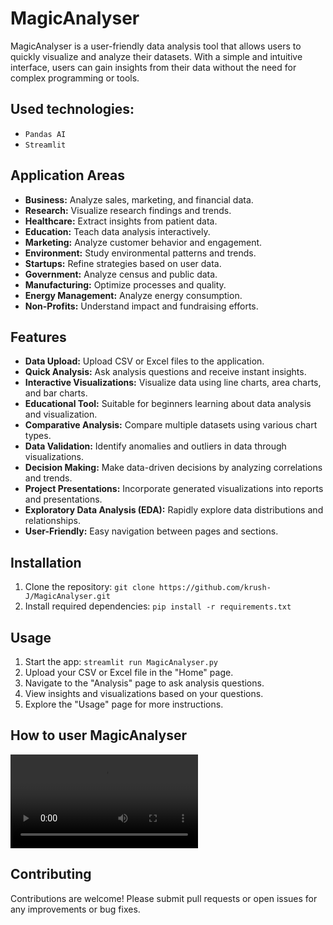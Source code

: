# MagicAnalyser

MagicAnalyser is a user-friendly data analysis tool that allows users to quickly visualize and analyze their datasets. With a simple and intuitive interface, users can gain insights from their data without the need for complex programming or tools.

## Used technologies:

- `Pandas AI`
- `Streamlit`

## Application Areas

- **Business:** Analyze sales, marketing, and financial data.
- **Research:** Visualize research findings and trends.
- **Healthcare:** Extract insights from patient data.
- **Education:** Teach data analysis interactively.
- **Marketing:** Analyze customer behavior and engagement.
- **Environment:** Study environmental patterns and trends.
- **Startups:** Refine strategies based on user data.
- **Government:** Analyze census and public data.
- **Manufacturing:** Optimize processes and quality.
- **Energy Management:** Analyze energy consumption.
- **Non-Profits:** Understand impact and fundraising efforts.


## Features

- **Data Upload:** Upload CSV or Excel files to the application.
- **Quick Analysis:** Ask analysis questions and receive instant insights.
- **Interactive Visualizations:** Visualize data using line charts, area charts, and bar charts.
- **Educational Tool:** Suitable for beginners learning about data analysis and visualization.
- **Comparative Analysis:** Compare multiple datasets using various chart types.
- **Data Validation:** Identify anomalies and outliers in data through visualizations.
- **Decision Making:** Make data-driven decisions by analyzing correlations and trends.
- **Project Presentations:** Incorporate generated visualizations into reports and presentations.
- **Exploratory Data Analysis (EDA):** Rapidly explore data distributions and relationships.
- **User-Friendly:** Easy navigation between pages and sections.

## Installation

1. Clone the repository: `git clone https://github.com/krush-J/MagicAnalyser.git`
2. Install required dependencies: `pip install -r requirements.txt`

## Usage

1. Start the app: `streamlit run MagicAnalyser.py`
2. Upload your CSV or Excel file in the "Home" page.
3. Navigate to the "Analysis" page to ask analysis questions.
4. View insights and visualizations based on your questions.
5. Explore the "Usage" page for more instructions.

## How to user MagicAnalyser

<video src="MagicAnalyser.mp4" controls title="Title"></video>

## Contributing

Contributions are welcome! Please submit pull requests or open issues for any improvements or bug fixes.